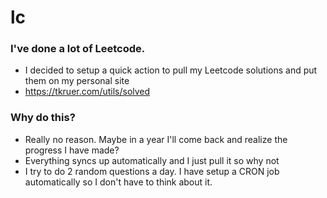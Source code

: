 # lc

### I've done a lot of Leetcode.

- I decided to setup a quick action to pull my Leetcode solutions and put them on my personal site
- https://tkruer.com/utils/solved

### Why do this?
- Really no reason. Maybe in a year I'll come back and realize the progress I have made?
- Everything syncs up automatically and I just pull it so why not
- I try to do 2 random questions a day. I have setup a CRON job automatically so I don't have to think about it.